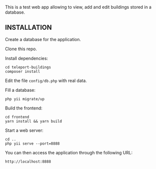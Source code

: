 This is a test web app allowing to view, add and edit buildings stored in
a database.

INSTALLATION
------------

Create a database for the application.

Clone this repo.

Install dependencies:

    cd teleport-buildings
    composer install

Edit the file `config/db.php` with real data.

Fill a database:

    php yii migrate/up

Build the frontend:

    cd frontend
    yarn install && yarn build

Start a web server:

    cd ..
    php yii serve --port=8888

You can then access the application through the following URL:

    http://localhost:8888
